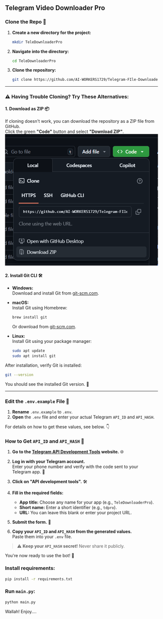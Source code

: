 ## Telegram Video Downloader Pro
### Clone the Repo 🚀

1. **Create a new directory for the project:**
    ```bash
    mkdir TeleDownloaderPro
    ```

2. **Navigate into the directory:**
    ```bash
    cd TeleDownloaderPro
    ```

3. **Clone the repository:**
    ```bash
    git clone https://github.com/AI-WORKERS1729/Telegram-FIle-Downloader-Pro.git .
    ```

---

### ⚠️ Having Trouble Cloning? Try These Alternatives:

#### 1. **Download as ZIP 📦**
If cloning doesn't work, you can download the repository as a ZIP file from GitHub.  
Click the green **"Code"** button and select **"Download ZIP"**.  
![Download ZIP](image.png)

#### 2. **Install Git CLI 🛠️**

- **Windows:**  
  Download and install Git from [git-scm.com](https://git-scm.com/download/win).

- **macOS:**  
  Install Git using Homebrew:
  ```bash
  brew install git
  ```
  Or download from [git-scm.com](https://git-scm.com/download/mac).

- **Linux:**  
  Install Git using your package manager:
  ```bash
  sudo apt update
  sudo apt install git
  ```

After installation, verify Git is installed:
```bash
git --version
```
You should see the installed Git version. 🎉

---

### Edit the `.env.example` File 📝

1. **Rename** `.env.example` to `.env`.
2. **Open** the `.env` file and enter your actual Telegram `API_ID` and `API_HASH`.

For details on how to get these values, see below. 👇

### How to Get `API_ID` and `API_HASH` 🔑

1. **Go to the [Telegram API Development Tools](https://my.telegram.org/auth) website.** 🌐

2. **Log in with your Telegram account.**  
    Enter your phone number and verify with the code sent to your Telegram app. 📱

3. **Click on "API development tools".** 🛠️

4. **Fill in the required fields:**
    - **App title:** Choose any name for your app (e.g., `TeleDownloaderPro`).
    - **Short name:** Enter a short identifier (e.g., `tdpro`).
    - **URL:** You can leave this blank or enter your project URL.

5. **Submit the form.** 🚀

6. **Copy your `API_ID` and `API_HASH` from the generated values.**  
    Paste them into your `.env` file.

> ⚠️ **Keep your `API_HASH` secret!** Never share it publicly.

You're now ready to use the bot! 🎉

### Install requirements:
```bash
pip install -r requirements.txt
```

### Run `main.py`:
```bash
python main.py
```
Wallah! Enjoy....